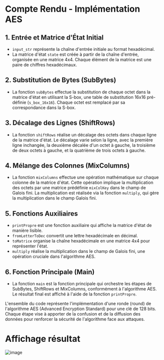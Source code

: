 # Compte Rendu - Implémentation AES

## 1. Entrée et Matrice d'État Initial
- `input_str` représente la chaîne d'entrée initiale au format hexadécimal.
- La matrice d'état `state` est créée à partir de la chaîne d'entrée, organisée en une matrice 4x4. Chaque élément de la matrice est une paire de chiffres hexadécimaux.

## 2. Substitution de Bytes (SubBytes)
- La fonction `subBytes` effectue la substitution de chaque octet dans la matrice d'état en utilisant la S-box, une table de substitution 16x16 pré-définie (`s_box_16x16`). Chaque octet est remplacé par sa correspondance dans la S-box.

## 3. Décalage des Lignes (ShiftRows)
- La fonction `shiftRows` réalise un décalage des octets dans chaque ligne de la matrice d'état. Le décalage varie selon la ligne, avec la première ligne inchangée, la deuxième décalée d'un octet à gauche, la troisième de deux octets à gauche, et la quatrième de trois octets à gauche.

## 4. Mélange des Colonnes (MixColumns)
- La fonction `mixColumns` effectue une opération mathématique sur chaque colonne de la matrice d'état. Cette opération implique la multiplication des octets par une matrice prédéfinie `mixColKey` dans le champ de Galois fini. La multiplication est réalisée via la fonction `multiply`, qui gère la multiplication dans le champ Galois fini.

## 5. Fonctions Auxiliaires
- `printPropre` est une fonction auxiliaire qui affiche la matrice d'état de manière lisible.
- `fromLetterToDec` convertit une lettre hexadécimale en décimal.
- `toMatrice` organise la chaîne hexadécimale en une matrice 4x4 pour représenter l'état.
- `multiply` réalise la multiplication dans le champ de Galois fini, une opération cruciale dans l'algorithme AES.

## 6. Fonction Principale (Main)
- La fonction `main` est la fonction principale qui orchestre les étapes de SubBytes, ShiftRows et MixColumns, conformément à l'algorithme AES. Le résultat final est affiché à l'aide de la fonction `printPropre`.

L'ensemble du code représente l'implémentation d'une ronde (round) de l'algorithme AES (Advanced Encryption Standard) pour une clé de 128 bits. Chaque étape vise à apporter de la confusion et de la diffusion des données pour renforcer la sécurité de l'algorithme face aux attaques.


# Affichage résultat
![image](https://github.com/LileFab/AES_Encryption_Decryption/assets/98893025/e6d2faf0-ea90-43b1-b3b4-05745c4f293c)
